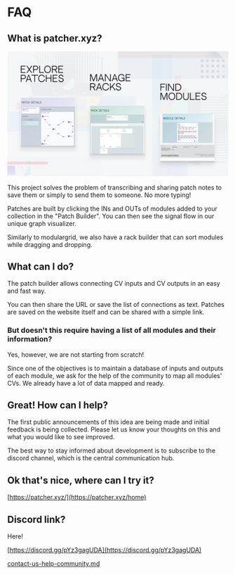 # FAQ

## What is patcher.xyz?

![Patcher Promo Image](.gitbook/assets/patcher_promo_4.png)

This project solves the problem of transcribing and sharing patch notes to save them or simply to send them to someone. No more typing!

Patches are built by clicking the INs and OUTs of modules added to your collection in the "Patch Builder". You can then see the signal flow in our unique graph visualizer.

Similarly to modulargrid, we also have a rack builder that can sort modules while dragging and dropping.

## What can I do?

The patch builder allows connecting CV inputs and CV outputs in an easy and fast way.

You can then share the URL or save the list of connections as text. Patches are saved on the website itself and can be shared with a simple link.

### But doesn't this require having a list of all modules and their information?

Yes, however, we are not starting from scratch!

Since one of the objectives is to maintain a database of inputs and outputs of each module, we ask for the help of the community to map all modules' CVs. We already have a lot of data mapped and ready.

## Great! How can I help?

The first public announcements of this idea are being made and initial feedback is being collected. Please let us know your thoughts on this and what you would like to see improved.

The best way to stay informed about development is to subscribe to the discord channel, which is the central communication hub.

## Ok that's nice, where can I try it?

[https://patcher.xyz/](https://patcher.xyz/home)

## Discord link?

Here!

[https://discord.gg/pYz3gagUDA](https://discord.gg/pYz3gagUDA)

[contact-us-help-community.md](https://github.com/Polyterative/Patcher-docs/blob/main/the-project/contact-us-help-community.md)

